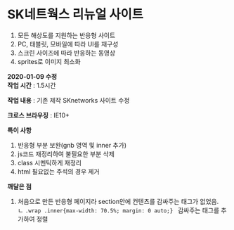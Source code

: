 # SK네트웍스 리뉴얼 사이트

1. 모든 해상도를 지원하는 반응형 사이트 <br>
2. PC, 태블릿, 모바일에 따라 UI를 재구성<br>
3. 스크린 사이즈에 따라 반응하는 동영상 <br>
4. sprites로 이미지 최소화

**2020-01-09 수정**<br>
**작업 시간** : 1.5시간

**작업 내용** : 기존 제작 SKnetworks 사이트 수정

**크로스 브라우징** : IE10+

**특이 사항**
1. 반응형 부분 보완(gnb 영역 및 inner 추가)
2. js코드 재정리하여 불필요한 부분 삭제
3. class 시멘틱하게 재정리
4. html 필요없는 주석의 경우 제거

**깨달은 점**
1. 처음으로 만든 반응형 페이지라 section안에 컨텐츠를 감싸주는 태그가 없었음.<br>
   ㄴ ```.wrap .inner{max-width: 70.5%; margin: 0 auto;} ``` 감싸주는 태그를 추가하여 정렬

